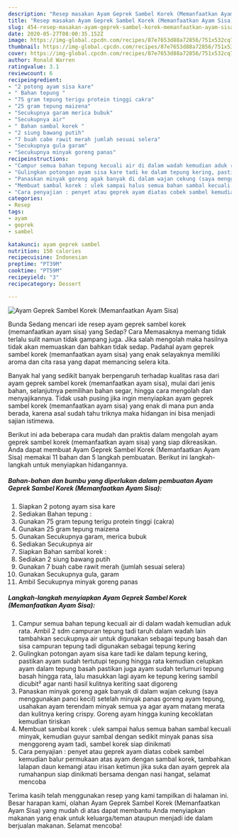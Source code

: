 ```yaml
---
description: "Resep masakan Ayam Geprek Sambel Korek (Memanfaatkan Ayam Sisa) | Resep Membuat Ayam Geprek Sambel Korek (Memanfaatkan Ayam Sisa) Yang Enak Dan Lezat"
title: "Resep masakan Ayam Geprek Sambel Korek (Memanfaatkan Ayam Sisa) | Resep Membuat Ayam Geprek Sambel Korek (Memanfaatkan Ayam Sisa) Yang Enak Dan Lezat"
slug: 454-resep-masakan-ayam-geprek-sambel-korek-memanfaatkan-ayam-sisa-resep-membuat-ayam-geprek-sambel-korek-memanfaatkan-ayam-sisa-yang-enak-dan-lezat
date: 2020-05-27T08:00:35.152Z
image: https://img-global.cpcdn.com/recipes/87e7653d88a72856/751x532cq70/ayam-geprek-sambel-korek-memanfaatkan-ayam-sisa-foto-resep-utama.jpg
thumbnail: https://img-global.cpcdn.com/recipes/87e7653d88a72856/751x532cq70/ayam-geprek-sambel-korek-memanfaatkan-ayam-sisa-foto-resep-utama.jpg
cover: https://img-global.cpcdn.com/recipes/87e7653d88a72856/751x532cq70/ayam-geprek-sambel-korek-memanfaatkan-ayam-sisa-foto-resep-utama.jpg
author: Ronald Warren
ratingvalue: 3.1
reviewcount: 6
recipeingredient:
- "2 potong ayam sisa kare"
- " Bahan tepung "
- "75 gram tepung terigu protein tinggi cakra"
- "25 gram tepung maizena"
- "Secukupnya garam merica bubuk"
- "Secukupnya air"
- " Bahan sambal korek "
- "2 siung bawang putih"
- "7 buah cabe rawit merah jumlah sesuai selera"
- "Secukupnya gula garam"
- "Secukupnya minyak goreng panas"
recipeinstructions:
- "Campur semua bahan tepung kecuali air di dalam wadah kemudian aduk rata. Ambil 2 sdm campuran tepung tadi taruh dalam wadah lain tambahkan secukupnya air untuk digunakan sebagai tepung basah dan sisa campuran tepung tadi digunakan sebagai tepung kering"
- "Gulingkan potongan ayam sisa kare tadi ke dalam tepung kering, pastikan ayam sudah tertutupi tepung hingga rata kemudian celupkan ayam dalam tepung basah pastikan juga ayam sudah terlumuri tepung basah hingga rata, lalu masukkan lagi ayam ke tepung kering sambil dicubit² agar nanti hasil kulitnya keriting saat digoreng"
- "Panaskan minyak goreng agak banyak di dalam wajan cekung (saya menggunakan panci kecil) setelah minyak panas goreng ayam tepung, usahakan ayam terendam minyak semua ya agar ayam matang merata dan kulitnya kering crispy. Goreng ayam hingga kuning kecoklatan kemudian tiriskan"
- "Membuat sambal korek : ulek sampai halus semua bahan sambal kecuali minyak, kemudian guyur sambal dengan sedikit minyak panas sisa menggoreng ayam tadi, sambel korek siap dinikmati"
- "Cara penyajian : penyet atau geprek ayam diatas cobek sambel kemudian balur permukaan atas ayam dengan sambal korek, tambahkan lalapan daun kemangi atau irisan ketimun jika suka dan ayam geprek ala rumahanpun siap dinikmati bersama dengan nasi hangat, selamat mencoba"
categories:
- Resep
tags:
- ayam
- geprek
- sambel

katakunci: ayam geprek sambel 
nutrition: 150 calories
recipecuisine: Indonesian
preptime: "PT39M"
cooktime: "PT59M"
recipeyield: "3"
recipecategory: Dessert

---
```



![Ayam Geprek Sambel Korek (Memanfaatkan Ayam Sisa)](https://img-global.cpcdn.com/recipes/87e7653d88a72856/751x532cq70/ayam-geprek-sambel-korek-memanfaatkan-ayam-sisa-foto-resep-utama.jpg)

Bunda Sedang mencari ide resep ayam geprek sambel korek (memanfaatkan ayam sisa) yang Sedap? Cara Memasaknya memang tidak terlalu sulit namun tidak gampang juga. Jika salah mengolah maka hasilnya tidak akan memuaskan dan bahkan tidak sedap. Padahal ayam geprek sambel korek (memanfaatkan ayam sisa) yang enak selayaknya memiliki aroma dan cita rasa yang dapat memancing selera kita.

Banyak hal yang sedikit banyak berpengaruh terhadap kualitas rasa dari ayam geprek sambel korek (memanfaatkan ayam sisa), mulai dari jenis bahan, selanjutnya pemilihan bahan segar, hingga cara mengolah dan menyajikannya. Tidak usah pusing jika ingin menyiapkan ayam geprek sambel korek (memanfaatkan ayam sisa) yang enak di mana pun anda berada, karena asal sudah tahu triknya maka hidangan ini bisa menjadi sajian istimewa.




Berikut ini ada beberapa cara mudah dan praktis dalam mengolah ayam geprek sambel korek (memanfaatkan ayam sisa) yang siap dikreasikan. Anda dapat membuat Ayam Geprek Sambel Korek (Memanfaatkan Ayam Sisa) memakai 11 bahan dan 5 langkah pembuatan. Berikut ini langkah-langkah untuk menyiapkan hidangannya.

<!--inarticleads1-->

##### Bahan-bahan dan bumbu yang diperlukan dalam pembuatan Ayam Geprek Sambel Korek (Memanfaatkan Ayam Sisa):

1. Siapkan 2 potong ayam sisa kare
1. Sediakan  Bahan tepung :
1. Gunakan 75 gram tepung terigu protein tinggi (cakra)
1. Gunakan 25 gram tepung maizena
1. Gunakan Secukupnya garam, merica bubuk
1. Sediakan Secukupnya air
1. Siapkan  Bahan sambal korek :
1. Sediakan 2 siung bawang putih
1. Gunakan 7 buah cabe rawit merah (jumlah sesuai selera)
1. Gunakan Secukupnya gula, garam
1. Ambil Secukupnya minyak goreng panas




<!--inarticleads2-->

##### Langkah-langkah menyiapkan Ayam Geprek Sambel Korek (Memanfaatkan Ayam Sisa):

1. Campur semua bahan tepung kecuali air di dalam wadah kemudian aduk rata. Ambil 2 sdm campuran tepung tadi taruh dalam wadah lain tambahkan secukupnya air untuk digunakan sebagai tepung basah dan sisa campuran tepung tadi digunakan sebagai tepung kering
1. Gulingkan potongan ayam sisa kare tadi ke dalam tepung kering, pastikan ayam sudah tertutupi tepung hingga rata kemudian celupkan ayam dalam tepung basah pastikan juga ayam sudah terlumuri tepung basah hingga rata, lalu masukkan lagi ayam ke tepung kering sambil dicubit² agar nanti hasil kulitnya keriting saat digoreng
1. Panaskan minyak goreng agak banyak di dalam wajan cekung (saya menggunakan panci kecil) setelah minyak panas goreng ayam tepung, usahakan ayam terendam minyak semua ya agar ayam matang merata dan kulitnya kering crispy. Goreng ayam hingga kuning kecoklatan kemudian tiriskan
1. Membuat sambal korek : ulek sampai halus semua bahan sambal kecuali minyak, kemudian guyur sambal dengan sedikit minyak panas sisa menggoreng ayam tadi, sambel korek siap dinikmati
1. Cara penyajian : penyet atau geprek ayam diatas cobek sambel kemudian balur permukaan atas ayam dengan sambal korek, tambahkan lalapan daun kemangi atau irisan ketimun jika suka dan ayam geprek ala rumahanpun siap dinikmati bersama dengan nasi hangat, selamat mencoba




Terima kasih telah menggunakan resep yang kami tampilkan di halaman ini. Besar harapan kami, olahan Ayam Geprek Sambel Korek (Memanfaatkan Ayam Sisa) yang mudah di atas dapat membantu Anda menyiapkan makanan yang enak untuk keluarga/teman ataupun menjadi ide dalam berjualan makanan. Selamat mencoba!
